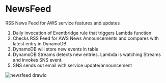 # NewsFeed
RSS News Feed for AWS service features and updates

1. Daily invocation of Eventbridge rule that triggers Lambda function
2. Checks RSS Feed for AWS News Announcements and compares with latest entry in DynamoDB
3. DynamoDB will store new events in table
4. DynamoDB Streams detects new entries. Lambda is watching Streams and invokes SNS event.
5. SNS sends out email with service update/announcement

![newsfeed drawio](https://github.com/charles-large/NewsFeed/assets/70664028/dffd0cc1-20c6-4f88-ba8c-c34d6483e3ce)
